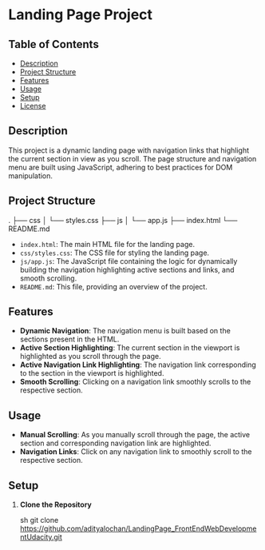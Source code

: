 # Landing Page Project

## Table of Contents

- [Description](#description)
- [Project Structure](#project-structure)
- [Features](#features)
- [Usage](#usage)
- [Setup](#setup)
- [License](#license)

## Description

This project is a dynamic landing page with navigation links that highlight the current section in view as you scroll. The page structure and navigation menu are built using JavaScript, adhering to best practices for DOM manipulation.

## Project Structure
.
├── css
│ └── styles.css
├── js
│ └── app.js
├── index.html
└── README.md


- `index.html`: The main HTML file for the landing page.
- `css/styles.css`: The CSS file for styling the landing page.
- `js/app.js`: The JavaScript file containing the logic for dynamically building the navigation highlighting active sections and links, and smooth scrolling.
- `README.md`: This file, providing an overview of the project.

## Features

- **Dynamic Navigation**: The navigation menu is built based on the sections present in the HTML.
- **Active Section Highlighting**: The current section in the viewport is highlighted as you scroll through the page.
- **Active Navigation Link Highlighting**: The navigation link corresponding to the section in the viewport is highlighted.
- **Smooth Scrolling**: Clicking on a navigation link smoothly scrolls to the respective section.

## Usage

- **Manual Scrolling**: As you manually scroll through the page, the active section and corresponding navigation link are highlighted.
- **Navigation Links**: Click on any navigation link to smoothly scroll to the respective section.

## Setup

1. **Clone the Repository**

   sh git clone https://github.com/adityalochan/LandingPage_FrontEndWebDevelopmentUdacity.git
